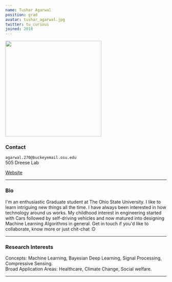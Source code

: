 ```yaml
---
name: Tushar Agarwal
position: grad
avatar: tushar_agarwal.jpg
twitter: tu_curious
joined: 2018
---
```


<img width="300" src="{{site.baseurl}}/images/people/{{page.avatar}}" data-action="zoom">

### Contact

<i class="fa fa-envelope-o"></i>  `agarwal.270@buckeyemail.osu.edu`<br>
<i class="fa fa-building"></i> 505 Dreese Lab <br>
<!--<i class="fa fa-bar-chart"></i> [google scholar](https://scholar.google.com/citations?user=R3yolm0AAAAJ&hl=en) <br>-->
 [Website](https://tu-curious.github.io)

<hr>

### Bio

I'm an enthusiastic Graduate student at The Ohio State University.
I like to learn intriguing new things all the time. I have always been interested in how technology around us works. My childhood interest in engineering started with Cars followed by self-driving vehicles and now matured into designing Machine Learning Algorithms in general. Get in touch if you'd like to collaborate, know more or just chit-chat :D

<hr>

### Research Interests

Concepts: Machine Learning, Bayesian Deep Learning, Signal Processing, Compressive Sensing. <br>
Broad Application Areas: Healthcare, Climate Change, Social welfare.

<hr>